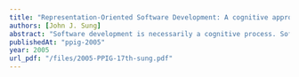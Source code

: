 ```yaml
---
title: "Representation-Oriented Software Development: A cognitive approach to software engineering"
authors: [John J. Sung]
abstract: "Software development is necessarily a cognitive process. Software engineers (cognitive entities) develop software to maximize productivity while delivering quality software on time. In essence, issues in software engineering can be conceptualized as a cognitive optimization problem. The utility of this approach is illustrated by an example in which a cognitive semantic approach is applied in analyzing the relationship between representations used in describing aspectoriented programming (AOP) [14]. This approach is applied within the framework of distributed cognition such that humans and computers involved in the software development are conceptualized as one cognitive system that may be optimized. Optimization of the cognitive system involves analyzing the human cognition in understanding software and opportunistically offloading the identified human cognition onto the computer. The analysis of AOP leads to represented-oriented software development (ROSD), in which the problem of creating, manipulating and maintaining representations is its main concern."
publishedAt: "ppig-2005"
year: 2005
url_pdf: "/files/2005-PPIG-17th-sung.pdf"
---
```

